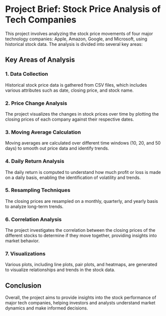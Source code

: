 # Project Brief: Stock Price Analysis of Tech Companies

This project involves analyzing the stock price movements of four major technology companies: Apple, Amazon, Google, and Microsoft, using historical stock data. The analysis is divided into several key areas:

## Key Areas of Analysis

### 1. Data Collection
Historical stock price data is gathered from CSV files, which includes various attributes such as date, closing price, and stock name.

### 2. Price Change Analysis
The project visualizes the changes in stock prices over time by plotting the closing prices of each company against their respective dates.

### 3. Moving Average Calculation
Moving averages are calculated over different time windows (10, 20, and 50 days) to smooth out price data and identify trends.

### 4. Daily Return Analysis
The daily return is computed to understand how much profit or loss is made on a daily basis, enabling the identification of volatility and trends.

### 5. Resampling Techniques
The closing prices are resampled on a monthly, quarterly, and yearly basis to analyze long-term trends.

### 6. Correlation Analysis
The project investigates the correlation between the closing prices of the different stocks to determine if they move together, providing insights into market behavior.

### 7. Visualizations
Various plots, including line plots, pair plots, and heatmaps, are generated to visualize relationships and trends in the stock data.

## Conclusion
Overall, the project aims to provide insights into the stock performance of major tech companies, helping investors and analysts understand market dynamics and make informed decisions.
